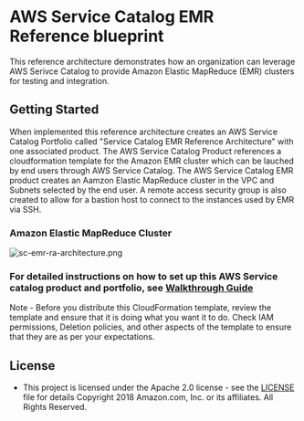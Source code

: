 # AWS Service Catalog EMR Reference blueprint

This reference architecture demonstrates how an organization can leverage AWS Serivce Catalog to provide Amazon Elastic MapReduce (EMR) clusters for testing and integration.

## Getting Started

When implemented this reference architecture creates an AWS Service Catalog Portfolio called "Service Catalog EMR Reference Architecture" with one associated product.  The AWS Service Catalog Product references a cloudformation template for the Amazon EMR cluster which can be lauched by end users through AWS Service Catalog.  The AWS Service Catalog EMR product creates an Aamzon Elastic MapReduce cluster in the VPC and Subnets selected by the end user.  A remote access security group is also created to allow for a bastion host to connect to the instances used by EMR via SSH.

### Amazon Elastic MapReduce Cluster

![sc-emr-ra-architecture.png](sc-emr-ra-architecture.png)


### For detailed instructions on how to set up this AWS Service catalog product and portfolio, see [Walkthrough Guide](sc-emr-ra-walkthrough.pdf)


Note - Before you distribute this CloudFormation template, review the template and ensure that it is doing what you want it to do. Check IAM permissions, Deletion policies, and other aspects of the template to ensure that they are as per your expectations.


## License

* This project is licensed under the Apache 2.0 license - see the [LICENSE](LICENSE) file for details
Copyright 2018 Amazon.com, Inc. or its affiliates. All Rights Reserved.

 
